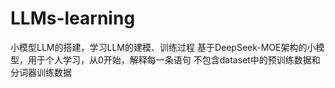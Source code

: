 # LLMs-learning
小模型LLM的搭建，学习LLM的建模、训练过程 基于DeepSeek-MOE架构的小模型，用于个人学习，从0开始，解释每一条语句 
不包含dataset中的预训练数据和分词器训练数据
